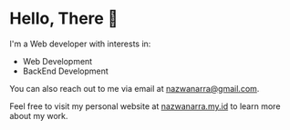 # Hello, There 👋

I'm a Web developer with interests in:
- Web Development
- BackEnd Development

You can also reach out to me via email at [nazwanarra@gmail.com](mailto:nazwanarra@gmail.com).

Feel free to visit my personal website at [nazwanarra.my.id](https://www.nazwanarra.my.id) to learn more about my work.
